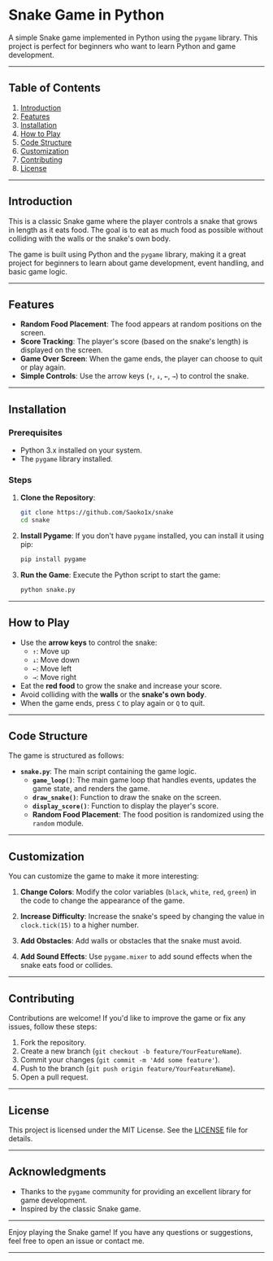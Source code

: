 # Snake Game in Python

A simple Snake game implemented in Python using the `pygame` library. This project is perfect for beginners who want to learn Python and game development.

---

## Table of Contents

1. [Introduction](#introduction)
2. [Features](#features)
3. [Installation](#installation)
4. [How to Play](#how-to-play)
5. [Code Structure](#code-structure)
6. [Customization](#customization)
7. [Contributing](#contributing)
8. [License](#license)

---

## Introduction

This is a classic Snake game where the player controls a snake that grows in length as it eats food. The goal is to eat as much food as possible without colliding with the walls or the snake's own body.

The game is built using Python and the `pygame` library, making it a great project for beginners to learn about game development, event handling, and basic game logic.

---

## Features

- **Random Food Placement**: The food appears at random positions on the screen.
- **Score Tracking**: The player's score (based on the snake's length) is displayed on the screen.
- **Game Over Screen**: When the game ends, the player can choose to quit or play again.
- **Simple Controls**: Use the arrow keys (`↑`, `↓`, `←`, `→`) to control the snake.

---

## Installation

### Prerequisites

- Python 3.x installed on your system.
- The `pygame` library installed.

### Steps

1. **Clone the Repository**:

   ```bash
   git clone https://github.com/Saoko1x/snake
   cd snake
   ```

2. **Install Pygame**:
   If you don't have `pygame` installed, you can install it using pip:

   ```bash
   pip install pygame
   ```

3. **Run the Game**:
   Execute the Python script to start the game:
   ```bash
   python snake.py
   ```

---

## How to Play

- Use the **arrow keys** to control the snake:
  - `↑`: Move up
  - `↓`: Move down
  - `←`: Move left
  - `→`: Move right
- Eat the **red food** to grow the snake and increase your score.
- Avoid colliding with the **walls** or the **snake's own body**.
- When the game ends, press `C` to play again or `Q` to quit.

---

## Code Structure

The game is structured as follows:

- **`snake.py`**: The main script containing the game logic.
  - **`game_loop()`**: The main game loop that handles events, updates the game state, and renders the game.
  - **`draw_snake()`**: Function to draw the snake on the screen.
  - **`display_score()`**: Function to display the player's score.
  - **Random Food Placement**: The food position is randomized using the `random` module.

---

## Customization

You can customize the game to make it more interesting:

1. **Change Colors**:
   Modify the color variables (`black`, `white`, `red`, `green`) in the code to change the appearance of the game.

2. **Increase Difficulty**:
   Increase the snake's speed by changing the value in `clock.tick(15)` to a higher number.

3. **Add Obstacles**:
   Add walls or obstacles that the snake must avoid.

4. **Add Sound Effects**:
   Use `pygame.mixer` to add sound effects when the snake eats food or collides.

---

## Contributing

Contributions are welcome! If you'd like to improve the game or fix any issues, follow these steps:

1. Fork the repository.
2. Create a new branch (`git checkout -b feature/YourFeatureName`).
3. Commit your changes (`git commit -m 'Add some feature'`).
4. Push to the branch (`git push origin feature/YourFeatureName`).
5. Open a pull request.

---

## License

This project is licensed under the MIT License. See the [LICENSE](LICENSE) file for details.

---

## Acknowledgments

- Thanks to the `pygame` community for providing an excellent library for game development.
- Inspired by the classic Snake game.

---

Enjoy playing the Snake game! If you have any questions or suggestions, feel free to open an issue or contact me.

---
